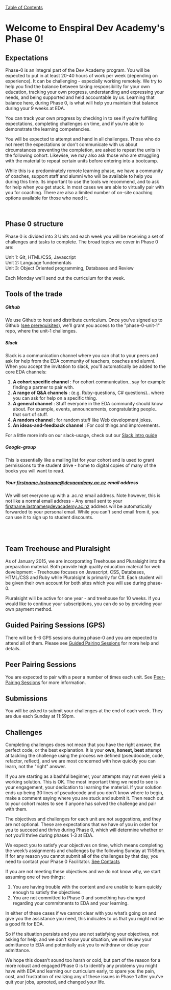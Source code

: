 [Table of Contents](readme.md)

# Welcome to Enspiral Dev Academy's Phase 0!


## Expectations
Phase-0 is an integral part of the Dev Academy program. You will be expected to put in at least 20-40 hours of work per week (depending on experience). It can be challenging - especially working remotely. We try to help you find the balance between taking responsibility for your own education, tracking your own progress, understanding and expressing your needs, and being supported and held accountable by us. Learning that balance here, during Phase 0, is what will help you maintain that balance during your 9 weeks at EDA.

You can track your own progress by checking in to see if you’re fulfilling expectations, completing challenges on time, and if you’re able to demonstrate the learning competencies. 

You will be expected to attempt and hand in all challenges. Those who do not meet the expectations or don't communicate with us about circumstances preventing the completion, are asked to repeat the units in the following cohort. 
Likewise, we may also ask those who are struggling with the material to repeat certain units before entering into a bootcamp. 

While this is a predominately remote learning phase, we have a community of coaches, support staff and alumni who will be available to help you during this time. Its important to use the tools we recommend, and to ask for help when you get stuck. In most cases we are able to virtually pair with you for coaching. There are also a limited number of on-site coaching options available for those who need it. 


</br>  
  
## Phase 0 structure 
Phase 0 is divided into 3 Units and each week you will be receiving a set of challenges and tasks to complete. The broad topics we cover in Phase 0 are:

Unit 1: Git, HTML/CSS, Javascript   
Unit 2: Language fundementals   
Unit 3: Object Oriented programming, Databases and Review

Each Monday we’ll send out the curriculum for the week. 

## Tools of the trade
##### Github
We use Github to host and distribute curriculum. Once you’ve signed up to Github ([see prerequisites](phase-0-prerequisites.md)), we'll grant you access to the "phase-0-unit-1" repo, where the unit-1 challenges.  
  
##### Slack 
Slack is a communication channel where you can chat to your peers and ask for help from the EDA community of teachers, coaches and alumni. When you accept the invitation to slack, you'll automatically be added to the core EDA channels:

1. **A cohort specific channel** : For cohort communication.. say for example finding a partner to pair with.
2. **A range of Q&A channels** : (e.g. Ruby-questions, C# questions).. where you can ask for help on a specific thing. 
3. **A general channel** : Stuff everyone in the EDA community should know about. For example, events, announcements, congratulating people.. that sort of stuff.
4. **A random channel** : for random stuff like Web development jokes.
5. **An ideas-and-feedback channel** : For cool things and improvements.  

For a little more info on our slack-usage, check out our [Slack intro guide](slack.md)

##### Google-group 
This is essentially like a mailing list for your cohort and is used to grant permissions to the student drive - home to digital copies of many of the books you will want to read.

##### Your firstname.lastname@devacademy.ac.nz email address 
We will set everyone up with a .ac.nz email address. Note however, this is not like a normal email address - Any email sent to your firstname.lastname@devacademy.ac.nz address will be automatically forwarded to your personal email. While you can't send email from it, you can use it to sign up to student discounts.  

</br>  
</br>  
  
## Team Treehouse and Pluralsight 
As of January 2015, we are incorporating Treehouse and Pluralsight into the preparation material. Both provide high quality education material for web development - Treehouse focuses on Javascript, CSS, Databases, HTML/CSS and Ruby while Pluralsight is primarily for C#. Each student will be given their own account for both sites which you will use during phase-0. 

Pluralsight will be active for one year - and treehouse for 10 weeks. If you would like to continue your subscriptions, you can do so by providing your own payment method.  

## Guided Pairing Sessions (GPS)
There will be 5-6 GPS sessions during phase-0 and you are expected to attend all of them. Please see [Guided Pairing Sessions](guided-pairing-sessions.md) for more help and details.   
  
## Peer Pairing Sessions
You are expected to pair with a peer a number of times each unit. See [Peer-Pairing Sessions](peer-pairing-sessions.md) for more information. 

## Submissions  
You will be asked to submit your challenges at the end of each week. They are due each Sunday at 11:59pm.

## Challenges  
Completing challenges does not mean that you have the right answer, the perfect code, or the best explanation.  It is your **own, honest, best** attempt at tackling the challenge using the process we defined (pseudocode, code, refactor, reflect), and we are most concerned with how quickly you can learn, not the "right" answer.

If you are starting as a bashful beginner, your attempts may not even yield a working solution.  This is OK.  The most important thing we need to see is your engagement, your dedication to learning the material.  If your solution ends up being 30 lines of pseudocode and you don't know where to begin, make a comment saying where you are stuck and submit it.  Then reach out to your cohort mates to see if anyone has solved the challenge and pair with them.
  
The objectives and challenges for each unit are not suggestions, and they are not optional.  These are expectations that we have of you in order for you to succeed and thrive during Phase 0, which will determine whether or not you’ll thrive during phases 1-3 at EDA.

We expect you to satisfy your objectives on time, which means completing the week’s assignments and challenges by the following Sunday at 11:59pm.  If for any reason you cannot submit all of the challenges by that day, you need to contact your Phase 0 Facilitator. [See Contacts](contact-and-support-list.md)

If you are not meeting these objectives and we do not know why, we start assuming one of two things:

1. You are having trouble with the content and are unable to learn quickly enough to satisfy the objectives.
2. You are not committed to Phase 0 and something has changed regarding your commitments to EDA and your learning.

In either of these cases if we cannot clear with you what’s going on and give you the assistance you need, this indicates to us that you might not be a good fit for EDA.

So if the situation persists and you are not satisfying your objectives, not asking for help, and we don’t know your situation, we will review your admittance to EDA and potentially ask you to withdraw or delay your admittance.

We hope this doesn’t sound too harsh or cold, but part of the reason for a more robust and engaged Phase 0 is to identify any problems you might have with EDA and learning our curriculum early, to spare you the pain, cost, and frustration of realizing any of these issues in Phase 1 after you’ve quit your jobs, uprooted, and changed your life.

